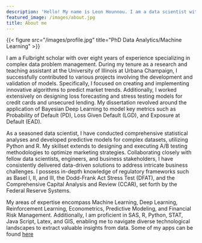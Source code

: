 ```yaml
---
description: 'Hello! My name is Leon Hounnou. I am a data scientist with more than eight years of experience'
featured_image: /images/about.jpg
title: About me
---
```

{{< figure src="/images/profile.jpg" title="PhD Data Analytics/Machine Learning" >}}

I am a Fulbright scholar with over eight years of experience specializing in complex data problem management. During my tenure as a research and teaching assistant at the University of Illinois at Urbana Champaign, I successfully contributed to various projects involving the development and validation of models. Specifically, I focused on creating and implementing innovative algorithms to predict market trends. Additionally, I worked extensively on designing loss forecasting and stress testing models for credit cards and unsecured lending. My dissertation revolved around the application of Bayesian Deep Learning to model key metrics such as Probability of Default (PD), Loss Given Default (LGD), and Exposure at Default (EAD).

As a seasoned data scientist, I have conducted comprehensive statistical analyses and developed predictive models for complex datasets, utilizing Python and R. My skillset extends to designing and executing A/B testing methodologies to optimize marketing strategies. Collaborating closely with fellow data scientists, engineers, and business stakeholders, I have consistently delivered data-driven solutions to address intricate business challenges. I possess in-depth knowledge of regulatory frameworks such as Basel I, II, and III, the Dodd-Frank Act Stress Test (DFAT), and the Comprehensive Capital Analysis and Review (CCAR), set forth by the Federal Reserve Systems.

My areas of expertise encompass Machine Learning, Deep Learning, Reinforcement Learning, Econometrics, Predictive Modeling, and Financial Risk Management. Additionally, I am proficient in SAS, R, Python, STAT, Java Script, Latex, and GIS, enabling me to navigate diverse technological landscapes to extract valuable insights from data. Some of my apps can be found
[here](https://hounnou.github.io)
